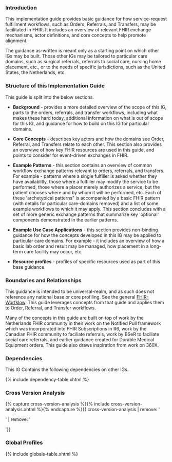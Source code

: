 ### Introduction
This implementation guide provides basic guidance for how service-request fulfillment workflows, such as Orders, Referrals, and Transfers, may be facilitated in FHIR. It includes an overview of relevant FHIR exchange mechanisms, actor definitions, and core concepts to help promote alignment. 

The guidance as-written is meant only as a starting point on which other IGs may be built. Those other IGs may be tailored to particular care domains, such as surgical referrals, referrals to social care, nursing home placement, etc., or to the needs of specific jurisdictions, such as the United States, the Netherlands, etc. 

### Structure of this Implementation Guide
This guide is split into the below sections. 

- **Background** - provides a more detailed overview of the scope of this IG, parts to the orders, referrals, and transfer workflows, including what makes these hard today, additional information on what is out of scope for this IG, and guidance for how to build on this IG for particular domains. 

- **Core Concepts** - describes key actors and how the domains see Order, Referral, and Transfers relate to each other. This section also provides an overviwe of how key FHIR resources are used in this guide, and points to consider for event-driven exchanges in FHIR.

- **Example Patterns** - this section contains an overview of common workflow exchange patterns relevant to orders, referrals, and transfers. For example - patterns where a single fulfiller is asked whether they have availablitly, those where a fulfiller may modify the service to be performed, those where a placer merely authorizes a service, but the patient chooses where and by whom it will be performed, etc. Each of these 'archetypical patterns" is accompanied by a basic FHIR pattern (with details for particular care-domains removed) and a list of some example workflows to which it may apply. This section concludes with a set of more generic exchange patterns that summarize key 'optional' components demonstrated in the earlier patterns. 

- **Example Use Case Applications** - this section provides non-binding guidance for how the concepts developed in this IG may be applied to particular care domains. For example - it includes an overview of how a basic lab order and result may be managed, how placement in a long-term care facility may occur, etc.  

- **Resource profiles** - profiles of specific resources used as part of this base guidance. 

### Boundaries and Relationships
This guidance is intended to be universal-realm, and as such does not reference any national base or core profiling. See the general [FHIR-Worfklow]([url](https://hl7.org/fhir/workflow.html)). This guide leverages concepts from that guide and applies them to Order, Referral, and Transfer workflows. 

Many of the concepts in this guide are built on top of work by the Netherlands FHIR community in their work on the Notified Pull framework which was incorporated into FHIR Subscriptions in R6, work by the Canadian FHIR community to faciliate referrals, work by BSeR to faciliate social care referrals, and earlier guidance created for Durable Medical Equipment orders. This guide also draws inspiration from work on 360X. 

### Dependencies
This IG Contains the following dependencies on other IGs.

{% include dependency-table.xhtml %}

### Cross Version Analysis

{% capture cross-version-analysis %}{% include cross-version-analysis.xhtml %}{% endcapture %}{{ cross-version-analysis | remove: '<p>' | remove: '</p>'}}

### Global Profiles

{% include globals-table.xhtml %}
